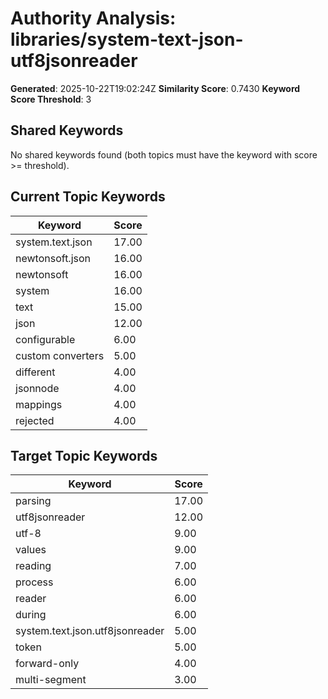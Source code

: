 # Authority Analysis: libraries/system-text-json-utf8jsonreader

**Generated**: 2025-10-22T19:02:24Z
**Similarity Score**: 0.7430
**Keyword Score Threshold**: 3

## Shared Keywords

No shared keywords found (both topics must have the keyword with score >= threshold).

## Current Topic Keywords

| Keyword | Score |
|---------|-------|
| system.text.json | 17.00 |
| newtonsoft.json | 16.00 |
| newtonsoft | 16.00 |
| system | 16.00 |
| text | 15.00 |
| json | 12.00 |
| configurable | 6.00 |
| custom converters | 5.00 |
| different | 4.00 |
| jsonnode | 4.00 |
| mappings | 4.00 |
| rejected | 4.00 |

## Target Topic Keywords

| Keyword | Score |
|---------|-------|
| parsing | 17.00 |
| utf8jsonreader | 12.00 |
| utf-8 | 9.00 |
| values | 9.00 |
| reading | 7.00 |
| process | 6.00 |
| reader | 6.00 |
| during | 6.00 |
| system.text.json.utf8jsonreader | 5.00 |
| token | 5.00 |
| forward-only | 4.00 |
| multi-segment | 3.00 |


